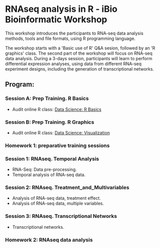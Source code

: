 # RNAseq analysis in R - iBio Bioinformatic Workshop

This workshop introduces the participants to RNA-seq data analysis methods, tools and file formats, using R programming language.
 
The workshop starts with a 'Basic use of R' Q&A sesion, followed by an 'R graphics' class. The second part of the workshop will focus on RNA-seq data analysis. During a 3-days session, participants will learn to perform differential expression analyses, using data from different RNA-seq experiment designs, including the generation of transcriptional networks.   
 
## Program:
 
### Session A: Prep Training. R Basics
- Audit online R class: [Data Science: R Basics](https://courses.edx.org/courses/course-v1:HarvardX+PH125.1x+1T2020/course/)
 
### Session B: Prep Training. R Graphics
- Audit online R class: [Data Science: Visualization](https://courses.edx.org/courses/course-v1:HarvardX+PH125.2x+1T2020/course/)

### Homework 1: preparative training sessions
 
### Session 1: RNAseq. Temporal Analysis
- RNA-Seq: Data pre-processing.
- Temporal analysis of RNA-seq data.
 
### Session 2: RNAseq. Treatment_and_Multivariables
- Analysis of RNA-seq data, treatment effect.
- Analysis of RNA-seq data, multiple variables.
 
### Session 3: RNAseq. Transcriptional Networks
- Transcriptional networks.

### Homework 2: RNAseq data analysis
